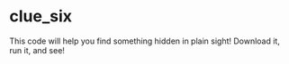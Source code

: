 # clue_six
This code will help you find something hidden in plain sight! Download it, run it, and see!
